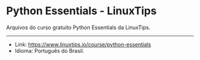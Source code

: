 # Python Essentials - LinuxTips
Arquivos do curso gratuito Python Essentials da LinuxTips.

---

* Link: https://www.linuxtips.io/course/python-essentials
* Idioma: Português do Brasil.

